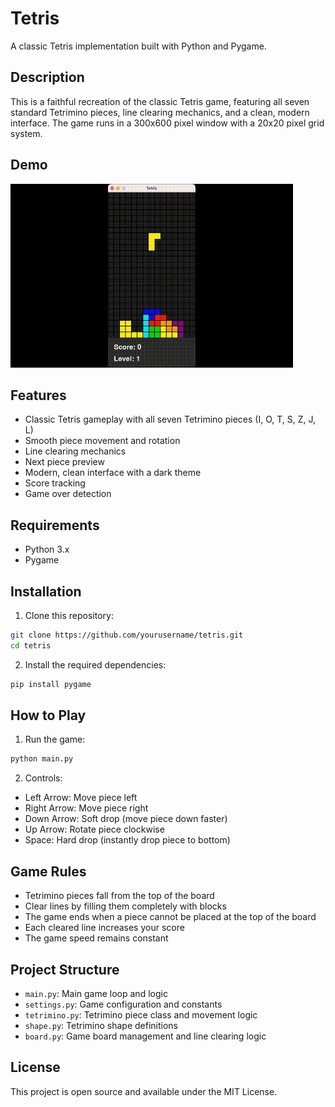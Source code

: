 # Tetris

A classic Tetris implementation built with Python and Pygame.

## Description

This is a faithful recreation of the classic Tetris game, featuring all seven standard Tetrimino pieces, line clearing mechanics, and a clean, modern interface. The game runs in a 300x600 pixel window with a 20x20 pixel grid system.

## Demo

![Tetris Gameplay Demo](demo.gif)

## Features

- Classic Tetris gameplay with all seven Tetrimino pieces (I, O, T, S, Z, J, L)
- Smooth piece movement and rotation
- Line clearing mechanics
- Next piece preview
- Modern, clean interface with a dark theme
- Score tracking
- Game over detection

## Requirements

- Python 3.x
- Pygame

## Installation

1. Clone this repository:
```bash
git clone https://github.com/yourusername/tetris.git
cd tetris
```

2. Install the required dependencies:
```bash
pip install pygame
```

## How to Play

1. Run the game:
```bash
python main.py
```

2. Controls:
- Left Arrow: Move piece left
- Right Arrow: Move piece right
- Down Arrow: Soft drop (move piece down faster)
- Up Arrow: Rotate piece clockwise
- Space: Hard drop (instantly drop piece to bottom)

## Game Rules

- Tetrimino pieces fall from the top of the board
- Clear lines by filling them completely with blocks
- The game ends when a piece cannot be placed at the top of the board
- Each cleared line increases your score
- The game speed remains constant

## Project Structure

- `main.py`: Main game loop and logic
- `settings.py`: Game configuration and constants
- `tetrimino.py`: Tetrimino piece class and movement logic
- `shape.py`: Tetrimino shape definitions
- `board.py`: Game board management and line clearing logic

## License

This project is open source and available under the MIT License.
